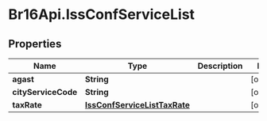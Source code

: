 # Br16Api.IssConfServiceList

## Properties
Name | Type | Description | Notes
------------ | ------------- | ------------- | -------------
**agast** | **String** |  | [optional] 
**cityServiceCode** | **String** |  | [optional] 
**taxRate** | [**IssConfServiceListTaxRate**](IssConfServiceListTaxRate.md) |  | [optional] 


